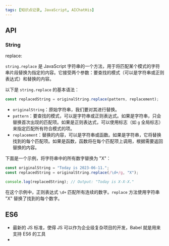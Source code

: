 ```yaml
---
tags: [知识点记录, JavaScript, AIChatHis]
---
```






## API



### String



replace:



`string.replace` 是 JavaScript 字符串的一个方法，用于将匹配某个模式的字符串片段替换为指定的内容。它接受两个参数：要查找的模式（可以是字符串或正则表达式）和替换的内容。

以下是 `string.replace` 的基本语法：
```javascript
const replacedString = originalString.replace(pattern, replacement);
```
- `originalString`：原始字符串，我们要对其进行替换。
- `pattern`：要查找的模式，可以是字符串或正则表达式。如果是字符串，只会替换首次出现的匹配项。如果是正则表达式，可以使用标志（如 `g` 全局标志）来指定匹配所有符合模式的项。
- `replacement`：替换的内容，可以是字符串或函数。如果是字符串，它将替换找到的每个匹配项。如果是函数，函数将在每个匹配项上调用，根据需要返回替换的内容。

下面是一个示例，将字符串中的所有数字替换为 "X"：
```javascript
const originalString = "Today is 2023-06-11.";
const replacedString = originalString.replace(/\d+/g, "X");

console.log(replacedString); // Output: "Today is X-X-X."
```

在这个示例中，正则表达式 `\d+` 匹配所有连续的数字。`replace` 方法使用字符串 "X" 替换了找到的每个数字。



## ES6

- 最新的 JS 标准，使得 JS 可以作为企业级复杂项目的开发，Babel 就是用来支持 ES6 的工具
- 
